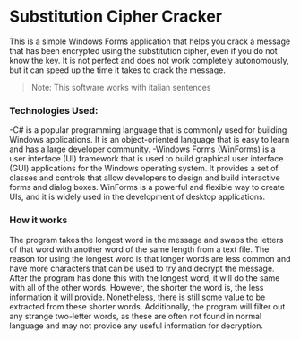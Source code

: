 # Substitution Cipher Cracker

This is a simple Windows Forms application that helps you crack a message that has been encrypted using the substitution cipher, even if you do not know the key. It is not perfect and does not work completely autonomously, but it can speed up the time it takes to crack the message.
>Note: This software works with italian sentences

### Technologies Used:
-C# is a popular programming language that is commonly used for building Windows applications. It is an object-oriented language that is easy to learn and has a large developer community.
-Windows Forms (WinForms) is a user interface (UI) framework that is used to build graphical user interface (GUI) applications for the Windows operating system. It provides a set of classes and controls that allow developers to design and build interactive forms and dialog boxes. WinForms is a powerful and flexible way to create UIs, and it is widely used in the development of desktop applications.

### How it works
The program takes the longest word in the message and swaps the letters of that word with another word of the same length from a text file. The reason for using the longest word is that longer words are less common and have more characters that can be used to try and decrypt the message. After the program has done this with the longest word, it will do the same with all of the other words. However, the shorter the word is, the less information it will provide. Nonetheless, there is still some value to be extracted from these shorter words. Additionally, the program will filter out any strange two-letter words, as these are often not found in normal language and may not provide any useful information for decryption.

